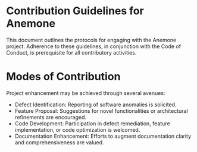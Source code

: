 # Contribution Guidelines for Anemone
This document outlines the protocols for engaging with the Anemone project. Adherence to these guidelines, in conjunction with the Code of Conduct, is prerequisite for all contributory activities.

# Modes of Contribution
Project enhancement may be achieved through several avenues:
 * Defect Identification: Reporting of software anomalies is solicited.
 * Feature Proposal: Suggestions for novel functionalities or architectural refinements are encouraged.
 * Code Development: Participation in defect remediation, feature implementation, or code optimization is welcomed.
 * Documentation Enhancement: Efforts to augment documentation clarity and comprehensiveness are valued.
